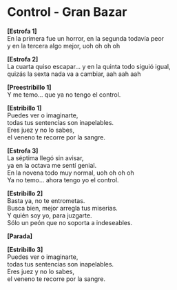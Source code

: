 # Control - Gran Bazar


**[Estrofa 1]**  
En la primera fue un horror, 
en la segunda todavía peor  
y en la tercera algo mejor, 
uoh oh oh oh  

**[Estrofa 2]**  
La cuarta quiso escapar… 
y en la quinta todo siguió igual,  
quizás la sexta nada va a cambiar, 
aah aah aah  

**[Preestribillo 1]**  
Y me temo… que ya no tengo el control.  


**[Estribillo 1]**  
Puedes ver o imaginarte,  
todas tus sentencias son inapelables.  
Eres juez y no lo sabes,  
el veneno te recorre por la sangre.  

**[Estrofa 3]**  
La séptima llegó sin avisar,  
ya en la octava me sentí genial.  
En la novena todo muy normal, uoh oh oh oh  
Ya no temo… ahora tengo yo el control.  

**[Estribillo 2]**  
Basta ya, no te entrometas.  
Busca bien, mejor arregla tus miserias.  
Y quién soy yo, para juzgarte.  
Sólo un peón que no soporta a indeseables.  

**[Parada]**  


**[Estribillo 3]**  
Puedes ver o imaginarte,  
todas tus sentencias son inapelables.  
Eres juez y no lo sabes,  
el veneno te recorre por la sangre.  
